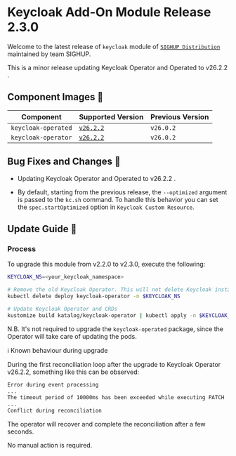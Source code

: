 # Keycloak Add-On Module Release 2.3.0

Welcome to the latest release of `keycloak` module of [`SIGHUP Distribution`](https://github.com/sighupio/distribution) maintained by team SIGHUP.

This is a minor release updating Keycloak Operator and Operated to v26.2.2 .

## Component Images 🚢

| Component               | Supported Version                                                                                   | Previous Version |
| ----------------------- | --------------------------------------------------------------------------------------------------- | ---------------- |
| `keycloak-operated`     | [`v26.2.2`](https://github.com/keycloak/keycloak/releases/tag/26.2.2)                               | `v26.0.2`      |
| `keycloak-operator`     | [`v26.2.2`](https://github.com/keycloak/keycloak-k8s-resources/releases/tag/26.2.2)                 | `v26.0.2`      |

## Bug Fixes and Changes 🐛

- Updating Keycloak Operator and Operated to v26.2.2 .

- By default, starting from the previous release, the `--optimized` argument is passed to the `kc.sh` command. To handle this behavior you can set the `spec.startOptimized` option in `Keycloak Custom Resource`.

## Update Guide 🦮

### Process

To upgrade this module from v2.2.0 to v2.3.0, execute the following:

```bash
KEYCLOAK_NS=<your_keycloak_namespace>

# Remove the old Keycloak Operator. This will not delete Keycloak instances.
kubectl delete deploy keycloak-operator -n $KEYCLOAK_NS

# Update Keycloak Operator and CRDs
kustomize build katalog/keycloak-operator | kubectl apply -n $KEYCLOAK_NS -f - 

```

N.B. It's not required to upgrade the `keycloak-operated` package, since the Operator will take care of updating the pods.


ℹ️ Known behaviour during upgrade

During the first reconciliation loop after the upgrade to Keycloak Operator v26.2.2, something like this can be observed:

```bash
Error during event processing
...
The timeout period of 10000ms has been exceeded while executing PATCH
...
Conflict during reconciliation

```

The operator will recover and complete the reconciliation after a few seconds.

No manual action is required.